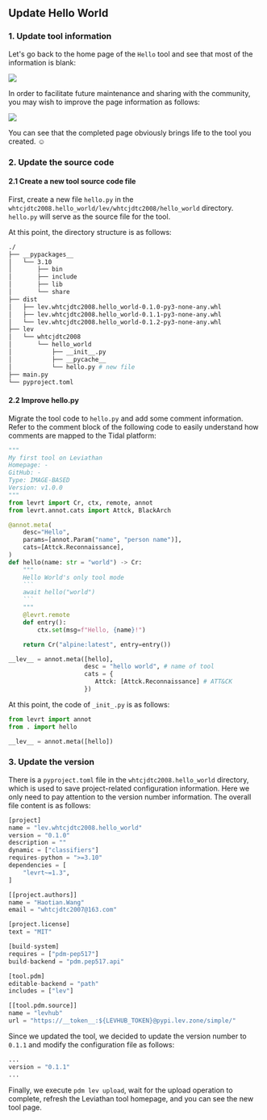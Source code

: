 ## Update Hello World

### 1. Update tool information

Let's go back to the home page of the `Hello` tool and see that most of the information is blank:

![](https://levimg.s3.cn-northwest-1.amazonaws.com.cn/l/6-2%267-1.png)

In order to facilitate future maintenance and sharing with the community, you may wish to improve the page information as follows:

![](https://levimg.s3.cn-northwest-1.amazonaws.com.cn/l/7-2.png)

You can see that the completed page obviously brings life to the tool you created. ☺

### 2. Update the source code

#### 2.1 Create a new tool source code file

First, create a new file `hello.py` in the `whtcjdtc2008.hello_world/lev/whtcjdtc2008/hello_world` directory. `hello.py` will serve as the source file for the tool.

At this point, the directory structure is as follows:
```bash
./
├── __pypackages__
│   └── 3.10
│       ├── bin
│       ├── include
│       ├── lib
│       └── share
├── dist
│   ├── lev.whtcjdtc2008.hello_world-0.1.0-py3-none-any.whl
│   ├── lev.whtcjdtc2008.hello_world-0.1.1-py3-none-any.whl
│   └── lev.whtcjdtc2008.hello_world-0.1.2-py3-none-any.whl
├── lev
│   └── whtcjdtc2008
│       └── hello_world
│           ├── __init__.py
│           ├── __pycache__
│           └── hello.py # new file
├── main.py
└── pyproject.toml
```

#### 2.2 Improve hello.py

Migrate the tool code to `hello.py` and add some comment information. Refer to the comment block of the following code to easily understand how comments are mapped to the Tidal platform:

```python
"""
My first tool on Leviathan
Homepage: -
GitHub: -
Type: IMAGE-BASED
Version: v1.0.0
"""
from levrt import Cr, ctx, remote, annot
from levrt.annot.cats import Attck, BlackArch

@annot.meta(
    desc="Hello",
    params=[annot.Param("name", "person name")],
    cats=[Attck.Reconnaissance],
)
def hello(name: str = "world") -> Cr:
    """
    Hello World's only tool mode
    ```
    await hello("world")
    ```
    """
    @levrt.remote
    def entry():
        ctx.set(msg=f"Hello, {name}!")

    return Cr("alpine:latest", entry=entry())

__lev__ = annot.meta([hello],
                     desc = "hello world", # name of tool
                     cats = {
                        Attck: [Attck.Reconnaissance] # ATT&CK
                     })
```

At this point, the code of `_init_.py` is as follows:

```python
from levrt import annot
from . import hello

__lev__ = annot.meta([hello])
```

### 3. Update the version

There is a `pyproject.toml` file in the `whtcjdtc2008.hello_world` directory, which is used to save project-related configuration information. Here we only need to pay attention to the version number information. The overall file content is as follows:

```python
[project]
name = "lev.whtcjdtc2008.hello_world"
version = "0.1.0"
description = ""
dynamic = ["classifiers"]
requires-python = ">=3.10"
dependencies = [
    "levrt~=1.3",
]

[[project.authors]]
name = "Haotian.Wang"
email = "whtcjdtc2007@163.com"

[project.license]
text = "MIT"

[build-system]
requires = ["pdm-pep517"]
build-backend = "pdm.pep517.api"

[tool.pdm]
editable-backend = "path"
includes = ["lev"]

[[tool.pdm.source]]
name = "levhub"
url = "https://__token__:${LEVHUB_TOKEN}@pypi.lev.zone/simple/"
```

Since we updated the tool, we decided to update the version number to `0.1.1` and modify the configuration file as follows:

```python
...
version = "0.1.1"
...
```

Finally, we execute `pdm lev upload`, wait for the upload operation to complete, refresh the Leviathan tool homepage, and you can see the new tool page.
